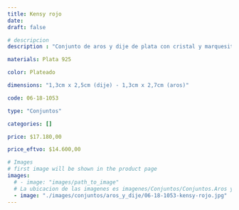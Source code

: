 ```yaml
---
title: Kensy rojo
date: 
draft: false

# descripcion
description : "Conjunto de aros y dije de plata con cristal y marquesita"

materials: Plata 925

color: Plateado

dimensions: "1,3cm x 2,5cm (dije) - 1,3cm x 2,7cm (aros)"

code: 06-18-1053

type: "Conjuntos"

categories: []

price: $17.180,00

price_eftvo: $14.600,00

# Images
# first image will be shown in the product page
images:
  # - image: "images/path_to_image"
  # La ubicacion de las imagenes es imagenes/Conjuntos/Conjuntos.Aros y Dije/06-18-1053-kensy-rojo
  - image: "./images/conjuntos/aros_y_dije/06-18-1053-kensy-rojo.jpg"
---
```

